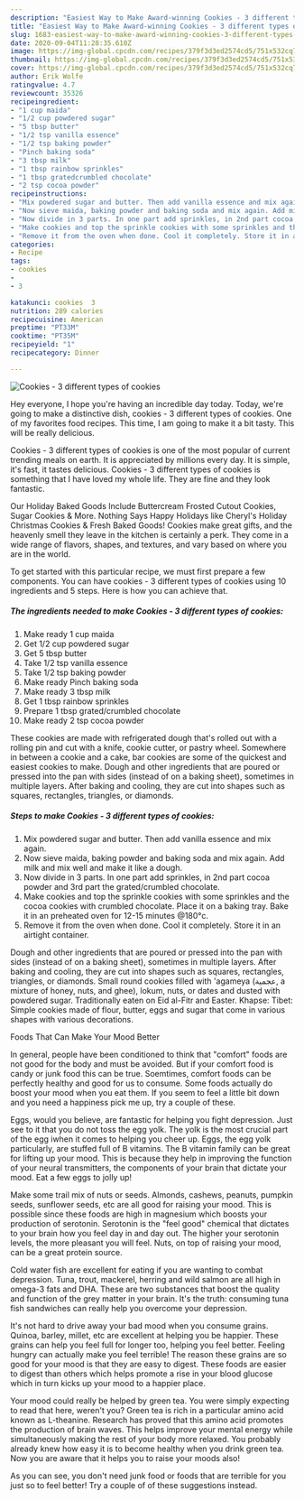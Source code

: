 ```yaml
---
description: "Easiest Way to Make Award-winning Cookies - 3 different types of cookies"
title: "Easiest Way to Make Award-winning Cookies - 3 different types of cookies"
slug: 1683-easiest-way-to-make-award-winning-cookies-3-different-types-of-cookies
date: 2020-09-04T11:28:35.610Z
image: https://img-global.cpcdn.com/recipes/379f3d3ed2574cd5/751x532cq70/cookies-3-different-types-of-cookies-recipe-main-photo.jpg
thumbnail: https://img-global.cpcdn.com/recipes/379f3d3ed2574cd5/751x532cq70/cookies-3-different-types-of-cookies-recipe-main-photo.jpg
cover: https://img-global.cpcdn.com/recipes/379f3d3ed2574cd5/751x532cq70/cookies-3-different-types-of-cookies-recipe-main-photo.jpg
author: Erik Wolfe
ratingvalue: 4.7
reviewcount: 35326
recipeingredient:
- "1 cup maida"
- "1/2 cup powdered sugar"
- "5 tbsp butter"
- "1/2 tsp vanilla essence"
- "1/2 tsp baking powder"
- "Pinch baking soda"
- "3 tbsp milk"
- "1 tbsp rainbow sprinkles"
- "1 tbsp gratedcrumbled chocolate"
- "2 tsp cocoa powder"
recipeinstructions:
- "Mix powdered sugar and butter. Then add vanilla essence and mix again."
- "Now sieve maida, baking powder and baking soda and mix again. Add milk and mix well and make it like a dough."
- "Now divide in 3 parts. In one part add sprinkles, in 2nd part cocoa powder and 3rd part the grated/crumbled chocolate."
- "Make cookies and top the sprinkle cookies with some sprinkles and the cocoa cookies with crumbled chocolate. Place it on a baking tray. Bake it in an preheated oven for 12-15 minutes @180°c."
- "Remove it from the oven when done. Cool it completely. Store it in an airtight container."
categories:
- Recipe
tags:
- cookies
- 
- 3

katakunci: cookies  3 
nutrition: 289 calories
recipecuisine: American
preptime: "PT33M"
cooktime: "PT35M"
recipeyield: "1"
recipecategory: Dinner

---
```



![Cookies - 3 different types of cookies](https://img-global.cpcdn.com/recipes/379f3d3ed2574cd5/751x532cq70/cookies-3-different-types-of-cookies-recipe-main-photo.jpg)

Hey everyone, I hope you're having an incredible day today. Today, we're going to make a distinctive dish, cookies - 3 different types of cookies. One of my favorites food recipes. This time, I am going to make it a bit tasty. This will be really delicious.

Cookies - 3 different types of cookies is one of the most popular of current trending meals on earth. It is appreciated by millions every day. It is simple, it's fast, it tastes delicious. Cookies - 3 different types of cookies is something that I have loved my whole life. They are fine and they look fantastic.

Our Holiday Baked Goods Include Buttercream Frosted Cutout Cookies, Sugar Cookies &amp; More. Nothing Says Happy Holidays like Cheryl&#39;s Holiday Christmas Cookies &amp; Fresh Baked Goods! Cookies make great gifts, and the heavenly smell they leave in the kitchen is certainly a perk. They come in a wide range of flavors, shapes, and textures, and vary based on where you are in the world.


To get started with this particular recipe, we must first prepare a few components. You can have cookies - 3 different types of cookies using 10 ingredients and 5 steps. Here is how you can achieve that.

<!--inarticleads1-->

##### The ingredients needed to make Cookies - 3 different types of cookies:

1. Make ready 1 cup maida
1. Get 1/2 cup powdered sugar
1. Get 5 tbsp butter
1. Take 1/2 tsp vanilla essence
1. Take 1/2 tsp baking powder
1. Make ready Pinch baking soda
1. Make ready 3 tbsp milk
1. Get 1 tbsp rainbow sprinkles
1. Prepare 1 tbsp grated/crumbled chocolate
1. Make ready 2 tsp cocoa powder


These cookies are made with refrigerated dough that&#39;s rolled out with a rolling pin and cut with a knife, cookie cutter, or pastry wheel. Somewhere in between a cookie and a cake, bar cookies are some of the quickest and easiest cookies to make. Dough and other ingredients that are poured or pressed into the pan with sides (instead of on a baking sheet), sometimes in multiple layers. After baking and cooling, they are cut into shapes such as squares, rectangles, triangles, or diamonds. 

<!--inarticleads2-->

##### Steps to make Cookies - 3 different types of cookies:

1. Mix powdered sugar and butter. Then add vanilla essence and mix again.
1. Now sieve maida, baking powder and baking soda and mix again. Add milk and mix well and make it like a dough.
1. Now divide in 3 parts. In one part add sprinkles, in 2nd part cocoa powder and 3rd part the grated/crumbled chocolate.
1. Make cookies and top the sprinkle cookies with some sprinkles and the cocoa cookies with crumbled chocolate. Place it on a baking tray. Bake it in an preheated oven for 12-15 minutes @180°c.
1. Remove it from the oven when done. Cool it completely. Store it in an airtight container.


Dough and other ingredients that are poured or pressed into the pan with sides (instead of on a baking sheet), sometimes in multiple layers. After baking and cooling, they are cut into shapes such as squares, rectangles, triangles, or diamonds. Small round cookies filled with &#39;agameya (عجمية, a mixture of honey, nuts, and ghee), lokum, nuts, or dates and dusted with powdered sugar. Traditionally eaten on Eid al-Fitr and Easter. Khapse: Tibet: Simple cookies made of flour, butter, eggs and sugar that come in various shapes with various decorations. 

Foods That Can Make Your Mood Better


In general, people have been conditioned to think that "comfort" foods are not good for the body and must be avoided. But if your comfort food is candy or junk food this can be true. Soemtimes, comfort foods can be perfectly healthy and good for us to consume. Some foods actually do boost your mood when you eat them. If you seem to feel a little bit down and you need a happiness pick me up, try a couple of these.

Eggs, would you believe, are fantastic for helping you fight depression. Just see to it that you do not toss the egg yolk. The yolk is the most crucial part of the egg iwhen it comes to helping you cheer up. Eggs, the egg yolk particularly, are stuffed full of B vitamins. The B vitamin family can be great for lifting up your mood. This is because they help in improving the function of your neural transmitters, the components of your brain that dictate your mood. Eat a few eggs to jolly up!

Make some trail mix of nuts or seeds. Almonds, cashews, peanuts, pumpkin seeds, sunflower seeds, etc are all good for raising your mood. This is possible since these foods are high in magnesium which boosts your production of serotonin. Serotonin is the "feel good" chemical that dictates to your brain how you feel day in and day out. The higher your serotonin levels, the more pleasant you will feel. Nuts, on top of raising your mood, can be a great protein source.

Cold water fish are excellent for eating if you are wanting to combat depression. Tuna, trout, mackerel, herring and wild salmon are all high in omega-3 fats and DHA. These are two substances that boost the quality and function of the grey matter in your brain. It's the truth: consuming tuna fish sandwiches can really help you overcome your depression. 

It's not hard to drive away your bad mood when you consume grains. Quinoa, barley, millet, etc are excellent at helping you be happier. These grains can help you feel full for longer too, helping you feel better. Feeling hungry can actually make you feel terrible! The reason these grains are so good for your mood is that they are easy to digest. These foods are easier to digest than others which helps promote a rise in your blood glucose which in turn kicks up your mood to a happier place.

Your mood could really be helped by green tea. You were simply expecting to read that here, weren't you? Green tea is rich in a particular amino acid known as L-theanine. Research has proved that this amino acid promotes the production of brain waves. This helps improve your mental energy while simultaneously making the rest of your body more relaxed. You probably already knew how easy it is to become healthy when you drink green tea. Now you are aware that it helps you to raise your moods also!

As you can see, you don't need junk food or foods that are terrible for you just so to feel better! Try  a  couple of  of  these  suggestions  instead.

